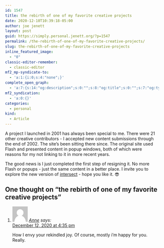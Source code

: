 ```yaml
---
id: 1547
title: the rebirth of one of my favorite creative projects
date: 2020-12-10T10:39:18-05:00
author: joe jenett
layout: post
guid: https://simply.personal.jenett.org/?p=1547
permalink: /the-rebirth-of-one-of-my-favorite-creative-projects/
slug: the-rebirth-of-one-of-my-favorite-creative-projects
inline_featured_image:
  - "0"
classic-editor-remember:
  - classic-editor
mf2_mp-syndicate-to:
  - 'a:1:{i:0;s:4:"none";}'
complete_open_graph:
  - 'a:7:{s:14:"og:description";s:0:"";s:8:"og:title";s:0:"";s:7:"og:type";s:0:"";s:12:"twitter:card";s:7:"summary";s:15:"twitter:creator";s:0:"";s:19:"twitter:description";s:0:"";s:8:"og:image";s:0:"";}'
mf2_syndication:
  - 'a:0:{}'
categories:
  - personal
kind:
  - Article
---
```

A project I launched in 2001 has always been special to me. There were 21 other creative contributors - I accepted new content submissions through the end of 2002. The site’s been sitting there since. The original site used Flash and presented content in popup windows, both of which were reasons for my not linking to it in more recent years.

The good news is I just completed the first step of resigning it. No more Flash or popups - just the same content in a better place. I invite you to explore the new version of [intersect](https://jenett.org/intersect/ "intersect") - hope you like it. 😎

<h2 id="comments-title">One thought on “<span>the rebirth of one of my favorite creative projects</span>”		</h2>


<ol class="commentlist">
<li class="comment even thread-even depth-1 h-cite h-entry p-comment" id="li-comment-310">
<article id="comment-310" class="comment _mPS2id-t mPS2id-target" itemprop="comment" itemscope="" itemtype="http://schema.org/Comment">
<footer>
<address class="comment-author p-author author vcard hcard h-card" itemprop="creator" itemscope="" itemtype="http://schema.org/Person">
<img alt="" src="/wp-content/plugins/webmention/img/mm.jpg" srcset="/wp-content/plugins/webmention/img/mm.jpg 2x" class="avatar avatar-50 photo u-photo" itemprop="image" loading="lazy" width="50" height="50">				<cite class="fn p-name" itemprop="name"><a href="http://look,%20a%20flounder/" rel="external nofollow ugc" class="u-url url">Anne</a></cite> <span class="says">says:</span>					</address>
<!-- .comment-author .vcard -->

<div class="comment-meta commentmetadata">
<a href="/the-rebirth-of-one-of-my-favorite-creative-projects/#comment-310" class="__mPS2id _mPS2id-h mPS2id-highlight"><time class="updated published dt-updated dt-published" datetime="2020-12-12T16:35:24-05:00" itemprop="datePublished dateModified dateCreated">
December 12, 2020 at 4:35 pm						</time></a>
</div>
<!-- .comment-meta .commentmetadata -->
</footer>

<div class="comment-content e-content p-summary p-name" itemprop="text name description">
<p>How I envy your rekindled joy. Of course, mostly i’m happy for you. Really.</p></div></article></li></ol>